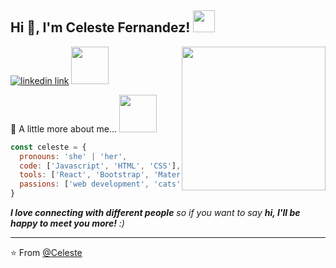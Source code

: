 
<h2> Hi 👋, I'm Celeste Fernandez! <img src="https://media.giphy.com/media/wtdVYmaRWJ1PyPcc8e/giphy.gif" width="35"></h2>
<img align='right' src="https://media.giphy.com/media/t5RMni2zWxBblot9mP/giphy.gif" width="230">

[![linkedin link](https://img.shields.io/badge/linkedin-%230077B5.svg?style=for-the-badge&logo=linkedin&logoColor=white)](https://www.linkedin.com/in/celestefernandez00/)
<img src='https://media.giphy.com/media/Kd5t8Q0aUDui9yaf9n/giphy.gif' width='60'>

:cherry_blossom: A little more about me...  <img src="https://media.giphy.com/media/NMBl7NxAlPDrOgq6aQ/giphy.gif" width="60">

```javascript
const celeste = {
  pronouns: 'she' | 'her',
  code: ['Javascript', 'HTML', 'CSS'],
  tools: ['React', 'Bootstrap', 'Material UI', 'SASS'],
  passions: ['web development', 'cats', 'anime', 'listening to new music']
}
```

<em><b>I love connecting with different people</b> so if you want to say <b>hi, I'll be happy to meet you more!</b> :)</em>

---

⭐️ From [@Celeste](https://github.com/celestef00)
